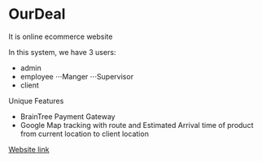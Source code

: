 # OurDeal

It is online ecommerce website

In this system, we have 3 users:
- admin
- employee
⋅⋅⋅Manger
⋅⋅⋅Supervisor
- client

Unique Features
- BrainTree Payment Gateway
- Google Map tracking with route and Estimated Arrival time of product from current location to client location

[Website link](http://ourdeal.bid/)
